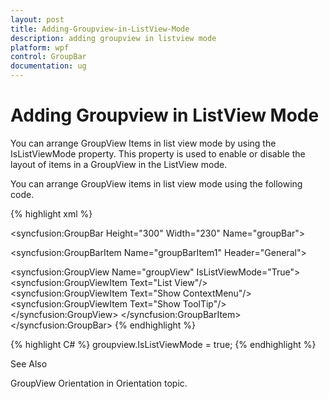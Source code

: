 ```yaml
---
layout: post
title: Adding-Groupview-in-ListView-Mode
description: adding groupview in listview mode
platform: wpf
control: GroupBar
documentation: ug
---
```


# Adding Groupview in ListView Mode

You can arrange GroupView Items in list view mode by using the IsListViewMode property. This property is used to enable or disable the layout of items in a GroupView in the ListView mode.

You can arrange GroupView items in list view mode using the following code.


{% highlight xml %}
 <!-- Adding GroupBar that have visual mode is Multiple Expansion -->
 <syncfusion:GroupBar Height="300" Width="230" Name="groupBar">

 <!-- Adding GroupBarItem -->
 <syncfusion:GroupBarItem Name="groupBarItem1"  Header="General">  

 <!-- Adding content for GroupBar item using GroupView -->
 <syncfusion:GroupView Name="groupView" IsListViewMode="True"> 
 <syncfusion:GroupViewItem Text="List View"/> 
 <syncfusion:GroupViewItem Text="Show ContextMenu"/> 
 <syncfusion:GroupViewItem Text="Show ToolTip"/> 
 </syncfusion:GroupView>
 </syncfusion:GroupBarItem>
 </syncfusion:GroupBar>
 {% endhighlight %} 
 
{% highlight C# %}
 groupview.IsListViewMode = true;
{% endhighlight %} 


See Also

GroupView Orientation in Orientation topic.

